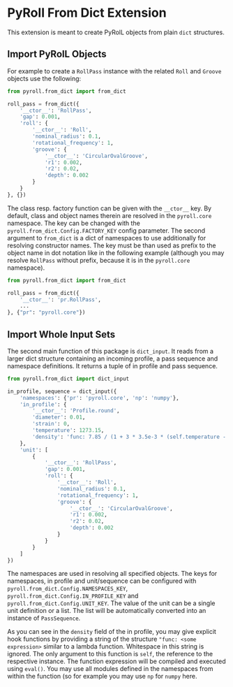 # PyRoll From Dict Extension

This extension is meant to create PyRolL objects from plain `dict` structures.

## Import PyRolL Objects

For example to create a `RollPass` instance with the related `Roll` and `Groove` objects use the following:

```python
from pyroll.from_dict import from_dict

roll_pass = from_dict({
    '__ctor__': 'RollPass',
    'gap': 0.001,
    'roll': {
        '__ctor__': 'Roll',
        'nominal_radius': 0.1,
        'rotational_frequency': 1,
        'groove': {
            '__ctor__': 'CircularOvalGroove',
            'r1': 0.002,
            'r2': 0.02,
            'depth': 0.002
        }
    }
}, {})
```

The class resp. factory function can be given with the `__ctor__` key.
By default, class and object names therein are resolved in the `pyroll.core` namespace.
The key can be changed with the `pyroll.from_dict.Config.FACTORY_KEY` config parameter.
The second argument to `from_dict` is a dict of namespaces to use additionally for resolving constructor names.
The key must be than used as prefix to the object name in dot notation like in the following example (although you may
resolve `RollPass` without prefix, because it is in the `pyroll.core` namespace).

```python
from pyroll.from_dict import from_dict

roll_pass = from_dict({
    '__ctor__': 'pr.RollPass',
    ...
}, {"pr": "pyroll.core"})
```

## Import Whole Input Sets

The second main function of this package is `dict_input`.
It reads from a larger dict structure containing an incoming profile, a pass sequence and namespace definitions.
It returns a tuple of in profile and pass sequence.

```python
from pyroll.from_dict import dict_input

in_profile, sequence = dict_input({
    'namespaces': {'pr': 'pyroll.core', 'np': 'numpy'},
    'in_profile': {
        '__ctor__': 'Profile.round',
        'diameter': 0.01,
        'strain': 0,
        'temperature': 1273.15,
        'density': 'func: 7.85 / (1 + 3 * 3.5e-3 * (self.temperature - 273.15))'
    },
    'unit': [
        {
            '__ctor__': 'RollPass',
            'gap': 0.001,
            'roll': {
                '__ctor__': 'Roll',
                'nominal_radius': 0.1,
                'rotational_frequency': 1,
                'groove': {
                    '__ctor__': 'CircularOvalGroove',
                    'r1': 0.002,
                    'r2': 0.02,
                    'depth': 0.002
                }
            }
        }
    ]
})
```

The namespaces are used in resolving all specified objects.
The keys for namespaces, in profile and unit/sequence can be configured
with `pyroll.from_dict.Config.NAMESPACES_KEY`, `pyroll.from_dict.Config.IN_PROFILE_KEY`
and `pyroll.from_dict.Config.UNIT_KEY`.
The value of the unit can be a single unit definition or a list.
The list will be automatically converted into an instance of `PassSequence`.

As you can see in the `density` field of the in profile, you may give explicit hook functions by providing a string of
the structure `"func: <some expression>` similar to a lambda function.
Whitespace in this string is ignored.
The only argument to this function is `self`, the reference to the respective instance.
The function expression will be compiled and executed using `eval()`.
You may use all modules defined in the namespaces from within the function (so for example you may use `np` for `numpy`
here.